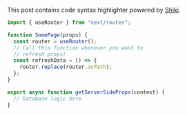<p className="lead">

This post contains code syntax highlighter powered by [Shiki](https://shikijs.github.io/twoslash/).

</p>

```ts title="examples/index.ts"
import { useRouter } from "next/router";

function SomePage(props) {
  const router = useRouter();
  // Call this function whenever you want to
  // refresh props!
  const refreshData = () => {
    router.replace(router.asPath);
  };
}

export async function getServerSideProps(context) {
  // Database logic here
}
```
